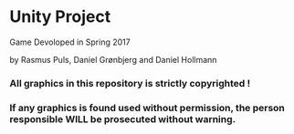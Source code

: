 # Unity Project

Game Devoloped in Spring 2017

by Rasmus Puls, Daniel Grønbjerg and Daniel Hollmann

### All graphics in this repository is strictly copyrighted !
### If any graphics is found used without permission, the person responsible WILL be prosecuted without warning.


